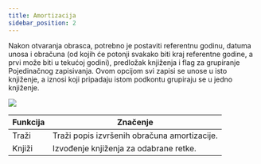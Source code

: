 ```yaml
---
title: Amortizacija
sidebar_position: 2
---
```


Nakon otvaranja obrasca, potrebno je postaviti referentnu godinu, datuma unosa i obračuna (od kojih će potonji svakako biti kraj referentne godine, a prvi može biti u tekućoj godini),
predložak knjiženja i flag za grupiranje Pojedinačnog zapisivanja. Ovom opcijom svi zapisi se unose u isto knjiženje, a iznosi koji pripadaju istom podkontu grupiraju se u jedno knjiženje.

![](/img/it-it/finance-area/fixed-assets/accounting/depreciation/image01.png)

| Funkcija | Značenje |
| --- | --- |
| Traži | Traži popis izvršenih obračuna amortizacije. |
| Knjiži | Izvođenje knjiženja za odabrane retke. |





